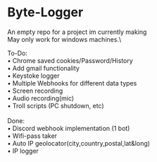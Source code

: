 # Byte-Logger
An empty repo for a project im currently making\
May only work for windows machines.\

To-Do:\
• Chrome saved cookies/Password/History\
• Add gmail functionality\
• Keystoke logger\
• Multiple Webhooks for different data types\
• Screen recording\
• Audio recording(mic)\
• Troll scripts (PC shutdown, etc)\
\
Done:\
• Discord webhook implementation (1 bot)\
• Wifi-pass taker \
• Auto IP geolocator(city,country,postal,lat&long)\
• IP logger

